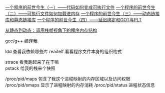 [一个程序的前世今生（一）——代码如何变成可执行文件](https://www.cnblogs.com/edver/p/13449843.html)
[一个程序的前世今生（二）——可执行文件如何加载进内存](https://www.cnblogs.com/edver/p/13752835.html)
[一个程序的前世今生（三）——动态链接库和静态链接库](https://www.cnblogs.com/edver/p/13769577.html)
[一个程序的前世今生（四）——延迟绑定和GOT与PLT](https://www.cnblogs.com/edver/p/13769582.html)

[从静态到动态：调用栈帧视角下的程序内存结构](https://liujiacai.net/blog/2024/08/04/program-memory-layout/)



gcc/g++ 编译我

ldd 查看我依赖哪些库
readelf 看看程序文件本身的组织格式

strace 看我跑起来了在干嘛  
pstack 给我的栈来个快照

/proc/pid/maps 包含了我这个进程映射的内存区域以及访问权限  
/proc/pid/smaps 显示了进程映射的内存消耗
/proc/pid/status 进程状态信息